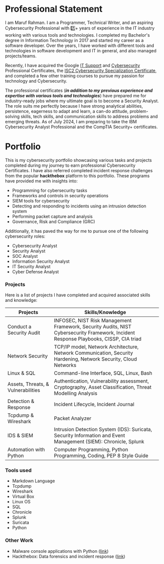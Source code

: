 # Professional Statement
I am Maruf Rahman. I am a Programmer, Technical Writer, and an aspiring Cybersecurity Professional with 7️⃣+ years of experience in the IT industry working with various tools and technologies. I completed my Bachelor's degree in Information Technology in 2017 and started my career as a software developer. Over the years, I have worked with different tools and technologies in software development and IT in general, and also managed projects/teams.

Recently, I have acquired the Google [IT Support](https://www.coursera.org/professional-certificates/google-it-support) and [Cybersecurity](https://www.coursera.org/learn/foundations-of-cybersecurity/home/welcome) Professional Certificates, the [ISC2 Cybersecurity Specialization Certificate](https://www.coursera.org/specializations/certified-in-cybersecurity), and completed a few other training courses to pursue my passion for technology and Cybersecurity. 

The professional certificates (***in addition to my previous experience and expertise with various tools and technologies***) have prepared me for industry-ready jobs where my ultimate goal is to become a Security Analyst. The role suits me perfectly because I have strong analytical abilities, persistence, eagerness to adapt and learn, a can-do attitude, problem-solving skills, tech skills, and communication skills to address problems and emerging threats. As of July 2024, I am preparing to take the IBM Cybersecurity Analyst Professional and the CompTIA Security+ certificates.

# Portfolio
This is my cybersecurity portfolio showcasing various tasks and projects completed during my journey to earn professional Cybersecurity Certificates. I have also referred completed incident response challenges from the popular **hackthebox** platform to this portfolio. These programs have provided me with insights into:

- Programming for cybersecurity tasks
- Frameworks and controls in security operations
- SIEM tools for cybersecurity
- Detecting and responding to incidents using an intrusion detection system
- Performing packet capture and analysis
- Governance, Risk and Compliance (GRC)

Additionally, it has paved the way for me to pursue one of the following cybersecurity roles:

- Cybersecurity Analyst
- Security Analyst
- SOC Analyst
- Information Security Analyst
- IT Security Analyst
- Cyber Defense Analyst

### Projects
Here is a list of projects I have completed and acquired associated skills and knowledge:

| Projects | Skills/Knowledge |
| --------------- | --------------- |
| Conduct a Security Audit | INFOSEC, NIST Risk Management Framework, Security Audits, NIST Cybersecurity Framework, Incident Response Playbooks, CISSP, CIA triad |
| Network Security | TCP/IP model, Network Architecture, Network Communication, Security Hardening, Network Security, Cloud Networks |
| Linux & SQL | Command-line Interface, SQL, Linux, Bash |
| Assets, Threats, & Vulnerabilities | Authentication,  Vulnerability assessment, Cryptography, Asset Classification, Threat Modelling Analysis |
| Detection & Response | Incident Lifecycle, Incident Journal |
| Tcpdump & Wireshark | Packet Analyzer |
| IDS & SIEM | Intrusion Detection System (IDS): Suricata, Security Information and Event Management (SIEM): Chronicle, Splunk |
| Automation with Python | Computer Programming, Python Programming, Coding, PEP 8 Style Guide |

### Tools used
- Markdown Language
- Tcpdump
- Wireshark
- Virtual Box
- Linux OS
- SQL
- Chronicle
- Splunk
- Suricata
- Python

### Other Work
- Malware console applications with Python ([link](https://github.com/marufrahmangit/project-malware))
- Hackthebox: Data forensics and incident response ([link](https://github.com/marufrahmangit/hack-the-box))
